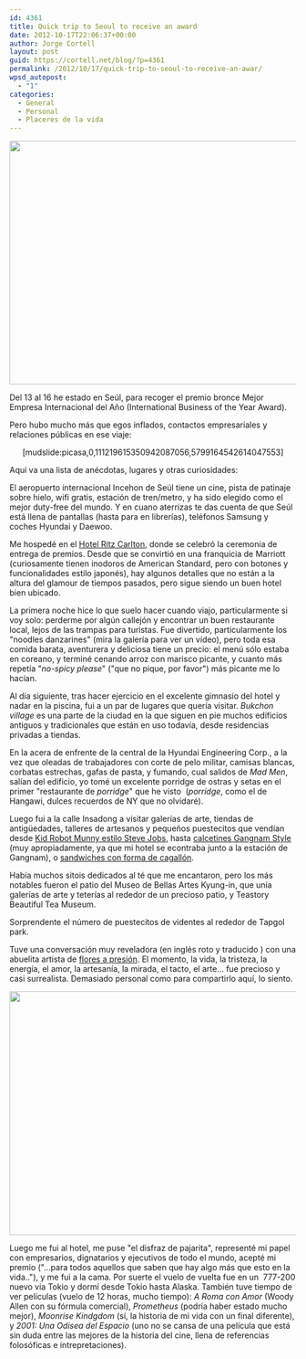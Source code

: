 ```yaml
---
id: 4361
title: Quick trip to Seoul to receive an award
date: 2012-10-17T22:06:37+00:00
author: Jorge Cortell
layout: post
guid: https://cortell.net/blog/?p=4361
permalink: /2012/10/17/quick-trip-to-seoul-to-receive-an-awar/
wpsd_autopost:
  - "1"
categories:
  - General
  - Personal
  - Placeres de la vida
---
```

<img class="aligncenter" title="picking up International Business of the Year Award" src="https://farm9.staticflickr.com/8468/8093354666_99a2cab529_z.jpg" alt="" width="640" height="427" />

Del 13 al 16 he estado en Seúl, para recoger el premio bronce Mejor Empresa Internacional del Año (International Business of the Year Award).

Pero hubo mucho más que egos inflados, contactos empresariales y relaciones públicas en ese viaje:

<p style="text-align: center">
  [mudslide:picasa,0,111219615350942087056,5799164542614047553]
</p>

Aquí va una lista de anécdotas, lugares y otras curiosidades:

El aeropuerto internacional Incehon de Seúl tiene un cine, pista de patinaje sobre hielo, wifi gratis, estación de tren/metro, y ha sido elegido como el mejor duty-free del mundo. Y en cuano aterrizas te das cuenta de que Seúl está llena de pantallas (hasta para en librerías), teléfonos Samsung y coches Hyundai y Daewoo.

<p title="https://www.ritzcarlton.com/en/Properties/Seoul/Default.htm">
  Me hospedé en el <a title="https://www.ritzcarlton.com/en/Properties/Seoul/Default.htm" href="https://www.ritzcarlton.com/en/Properties/Seoul/Default.htm" target="_blank">Hotel Ritz Carlton</a>, donde se celebró la ceremonia de entrega de premios. Desde que se convirtió en una franquicia de Marriott (curiosamente tienen inodoros de American Standard, pero con botones y funcionalidades estilo japonés), hay algunos detalles que no están a la altura del glamour de tiempos pasados, pero sigue siendo un buen hotel bien ubicado.
</p>

La primera noche hice lo que suelo hacer cuando viajo, particularmente si voy solo: perderme por algún callejón y encontrar un buen restaurante local, lejos de las trampas para turistas. Fue divertido, particularmente los "noodles danzarines" (mira la galería para ver un vídeo), pero toda esa comida barata, aventurera y deliciosa tiene un precio: el menú sólo estaba en coreano, y terminé cenando arroz con marisco picante, y cuanto más repetía "_no-spicy please_" ("que no pique, por favor") más picante me lo hacían.

Al día siguiente, tras hacer ejercicio en el excelente gimnasio del hotel y nadar en la piscina, fui a un par de lugares que quería visitar. _Bukchon village_ es una parte de la ciudad en la que siguen en pie muchos edificios antiguos y tradicionales que están en uso todavía, desde residencias privadas a tiendas.

En la acera de enfrente de la central de la Hyundai Engineering Corp., a la vez que oleadas de trabajadores con corte de pelo militar, camisas blancas, corbatas estrechas, gafas de pasta, y fumando, cual salidos de _Mad Men_, salían del edificio, yo tomé un excelente porridge de ostras y setas en el primer "restaurante de _porridge_" que he visto  (_porridge_, como el de Hangawi, dulces recuerdos de NY que no olvidaré).

<p title="picture">
  Luego fui a la calle Insadong a visitar galerías de arte, tiendas de antigüedades, talleres de artesanos y pequeños puestecitos que vendían desde <a title="picture" href="https://lh6.googleusercontent.com/---zwFMKvfTQ/UH3iYvzy5xI/AAAAAAAAGvw/YlfVWEoTINY/w248-h333-n-k/IMG_0839.JPG" target="_blank">Kid Robot Munny estilo Steve Jobs</a>, hasta <a title="picture" href="https://lh5.googleusercontent.com/-9QpdHqtN8Hg/UH3kBbgS_nI/AAAAAAAAGvw/t64YGp7BJQc/w210-h309-n-k/IMG_0872.JPG" target="_blank">calcetines Gangnam Style</a> (muy apropiadamente, ya que mi hotel se econtraba junto a la estación de Gangnam), o <a title="picture" href="https://lh6.googleusercontent.com/-QXNjnvByq-0/UH3ip-l1WnI/AAAAAAAAGvw/LRopnCo4z48/w240-h320-n-k/IMG_0842.JPG" target="_blank">sandwiches con forma de cagallón</a>.
</p>

Había muchos sitois dedicados al té que me encantaron, pero los más notables fueron el patio del Museo de Bellas Artes Kyung-in, que unía galerías de arte y teterías al rededor de un precioso patio, y Teastory Beautiful Tea Museum.

Sorprendente el número de puestecitos de videntes al rededor de Tapgol park.

<p title="https://pressmi.com">
  Tuve una conversación muy reveladora (en inglés roto y traducido ) con una abuelita artista de <a title="https://pressmi.com" href="https://pressmi.com" target="_blank">flores a presión</a>. El momento, la vida, la tristeza, la energía, el amor, la artesanía, la mirada, el tacto, el arte... fue precioso y casi surrealista. Demasiado personal como para compartirlo aquí, lo siento.
</p>

<img class="aligncenter" title="receveing the award" src="https://farm9.staticflickr.com/8191/8093349943_a16821419b_z.jpg" alt="" width="640" height="427" />

Luego me fui al hotel, me puse "el disfraz de pajarita", representé mi papel con empresarios, dignatarios y ejecutivos de todo el mundo, acepté mi premio ("...para todos aquellos que saben que hay algo más que esto en la vida.."), y me fui a la cama. Por suerte el vuelo de vuelta fue en un  777-200 nuevo via Tokio y dormí desde Tokio hasta Alaska. También tuve tiempo de ver películas (vuelo de 12 horas, mucho tiempo): _A Roma con Amor_ (Woody Allen con su fórmula comercial), _Prometheus_ (podría haber estado mucho mejor), _Moonrise Kindgdom_ (sí, la historia de mi vida con un final diferente), y _2001: Una Odisea del Espacio_ (uno no se cansa de una película que está sin duda entre las mejores de la historia del cine, llena de referencias folosóficas e intrepretaciones).